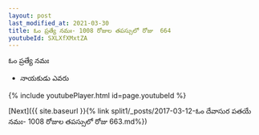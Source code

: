 ```yaml
---
layout: post
last_modified_at: 2021-03-30
title: ఓం ప్రత్యే నమః- 1008 రోజుల తపస్సులో రోజు  664
youtubeId: SXLXfXMxtZA
---
```

 
 
 ఓం ప్రత్యే నమః  
 
 -  నాయకుడు ఎవరు 
 
  
 
  
 
 
 
 
 
 


{% include youtubePlayer.html id=page.youtubeId %}
 
[Next]({{ site.baseurl }}{% link  split1/_posts/2017-03-12-ఓం దేవాసుర పతయే నమః- 1008 రోజుల తపస్సులో రోజు  663.md%})
 
